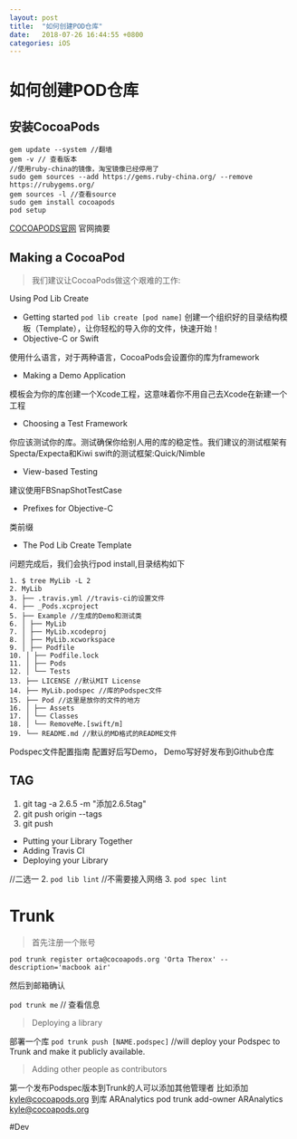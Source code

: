 ```yaml
---
layout: post
title:  "如何创建POD仓库"
date:   2018-07-26 16:44:55 +0800
categories: iOS
---
```


# 如何创建POD仓库

## 安装CocoaPods

```
gem update --system //翻墙
gem -v // 查看版本
//使用ruby-china的镜像，淘宝镜像已经停用了
sudo gem sources --add https://gems.ruby-china.org/ --remove https://rubygems.org/
gem sources -l //查看source
sudo gem install cocoapods
pod setup
```

[COCOAPODS官网](https://cocoapods.org/)
官网摘要

## Making a CocoaPod

> 我们建议让CocoaPods做这个艰难的工作:

Using Pod Lib Create

* Getting started
`pod lib create [pod name]`
创建一个组织好的目录结构模板（Template），让你轻松的导入你的文件，快速开始！
* Objective-C or Swift

使用什么语言，对于两种语言，CocoaPods会设置你的库为framework
* Making a Demo Application

模板会为你的库创建一个Xcode工程，这意味着你不用自己去Xcode在新建一个工程
* Choosing a Test Framework

你应该测试你的库。测试确保你给别人用的库的稳定性。我们建议的测试框架有Specta/Expecta和Kiwi swift的测试框架:Quick/Nimble
* View-based Testing

建议使用FBSnapShotTestCase
* Prefixes for Objective-C

类前缀
* The Pod Lib Create Template

问题完成后，我们会执行pod install,目录结构如下

```
1. $ tree MyLib -L 2
2. MyLib
3. ├── .travis.yml //travis-ci的设置文件
4. ├── _Pods.xcproject
5. ├── Example //生成的Demo和测试类
6. │ ├── MyLib
7. │ ├── MyLib.xcodeproj
8. │ ├── MyLib.xcworkspace
9. │ ├── Podfile
10. │ ├── Podfile.lock
11. │ ├── Pods
12. │ └── Tests
13. ├── LICENSE //默认MIT License
14. ├── MyLib.podspec //库的Podspec文件
15. ├── Pod //这里是放你的文件的地方
16. │ ├── Assets
17. │ └── Classes
18. │ └── RemoveMe.[swift/m]
19. └── README.md //默认的MD格式的README文件
```

Podspec文件配置指南
配置好后写Demo， Demo写好好发布到Github仓库

## TAG
1. git tag -a 2.6.5 -m "添加2.6.5tag"
2. git push origin --tags
3. git push

* Putting your Library Together
* Adding Travis CI
* Deploying your Library

//二选一
2. `pod lib lint` //不需要接入网络
3. `pod spec lint`


# Trunk

> 首先注册一个账号  

 `pod trunk register orta@cocoapods.org 'Orta Therox' --description='macbook air'`

然后到邮箱确认

 `pod trunk me` // 查看信息


> Deploying a library   


部署一个库
`pod trunk push [NAME.podspec]` //will deploy your Podspec to Trunk and make it publicly available.

> Adding other people as contributors   

第一个发布Podspec版本到Trunk的人可以添加其他管理者
比如添加 kyle@cocoapods.org 到库 ARAnalytics
pod trunk add-owner ARAnalytics kyle@cocoapods.org

#Dev
